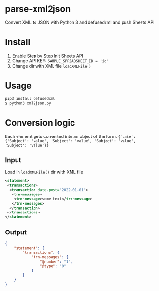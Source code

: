 # parse-xml2json
Convert XML to JSON with Python 3 and defusedxml and push Sheets API

# Install
1. Enable [Step by Step Init Sheets API](https://developers.google.com/sheets/api/quickstart/python) 
2. Change API KEY: `SAMPLE_SPREADSHEET_ID = 'id'`
3. Change dir with XML file `loadXMLFile()`

# Usage
```sh
pip3 install defusedxml
$ python3 xml2json.py
```
# Conversion logic
Each element gets converted into an object of the form: `{'date': {'Subject': 'value', 'Subject': 'value', 'Subject': 'value', 'Subject': 'value'}}`


## Input
Load in `loadXMLFile()` dir with XML file

```xml
<statement>
 <transactions>
  <transaction date-post="2022-01-01">
   <trn-messages>
    <trn-message>some text</trn-message>
   </trn-messages>
  </transaction>
 </transactions>
</statement>
```

## Output
```json
{
    "statement": {
        "transactions": {
            "trn-messages": {
                "@number": "1",
                "@type": "0"
            }
        }
    }
}
```